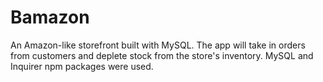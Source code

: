 # Bamazon
An Amazon-like storefront built with MySQL. The app will take in orders from customers and deplete stock from the store's inventory. MySQL and Inquirer npm packages were used.
